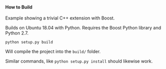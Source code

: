 #### How to Build

Example showing a trivial C++ extension with Boost.

Builds on Ubuntu 18.04 with Python. Requires the Boost Python library and Python 2.7.

`python setup.py build`

Will compile the project into the `build/` folder.

Similar commands, like `python setup.py install` should likewise work.
